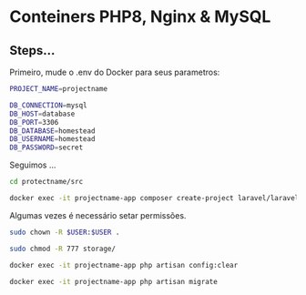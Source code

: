 # Conteiners PHP8, Nginx & MySQL

## Steps...

Primeiro, mude o .env do Docker para seus parametros:

```bash
PROJECT_NAME=projectname
``` 

```bash
DB_CONNECTION=mysql
DB_HOST=database
DB_PORT=3306
DB_DATABASE=homestead
DB_USERNAME=homestead
DB_PASSWORD=secret
``` 

Seguimos ...

```bash
cd protectname/src
``` 

```bash
docker exec -it projectname-app composer create-project laravel/laravel .
``` 

Algumas vezes é necessário setar permissões.

```bash
sudo chown -R $USER:$USER .
``` 

```bash
sudo chmod -R 777 storage/
``` 

```bash
docker exec -it projectname-app php artisan config:clear
``` 
```bash
docker exec -it projectname-app php artisan migrate
``` 
